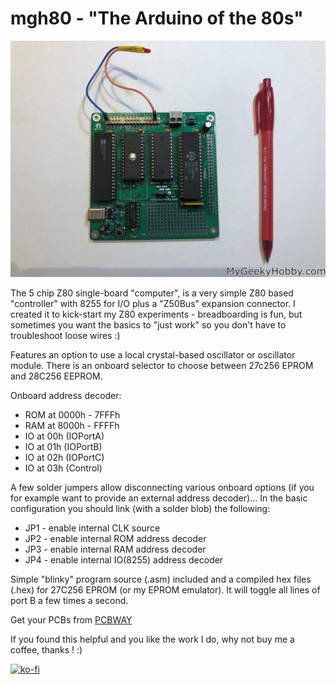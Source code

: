# mgh80 - "The Arduino of the 80s"

![picture of v1.0](https://github.com/Kris-Sekula/mgh80/blob/main/MGH80_v1.0_front.jpg)

The 5 chip Z80 single-board "computer", is a very simple Z80 based "controller" with 8255 for I/O plus a "Z50Bus" expansion connector. I created it to kick-start my Z80 experiments - breadboarding is fun, but sometimes you want the basics to "just work" so you don't have to troubleshoot loose wires :) 

Features an option to use a local crystal-based oscillator or oscillator module. There is an onboard selector to choose between 27c256 EPROM and 28C256 EEPROM.

Onboard address decoder:
* ROM at 0000h - 7FFFh
* RAM at 8000h - FFFFh
* IO at 00h (IOPortA)
* IO at 01h (IOPortB)
* IO at 02h (IOPortC)
* IO at 03h (Control)

A few solder jumpers allow disconnecting various onboard options (if you for example want to provide an external address decoder)... In the basic configuration you should link (with a solder blob) the following:
* JP1 - enable internal CLK source
* JP2 - enable internal ROM address decoder
* JP3 - enable internal RAM address decoder
* JP4 - enable internal IO(8255) address decoder

Simple "blinky" program source (.asm) included and a compiled hex files (.hex) for 27C256 EPROM (or my EPROM emulator). It will toggle all lines of port B a few times a second.

Get your PCBs from [PCBWAY](https://www.pcbway.com/project/shareproject/mgh80___the_Arduino_of_the_80s__simple_z80_based__microcontroller____sbc_.html)

If you found this helpful and you like the work I do, why not buy me a coffee, thanks ! :)

[![ko-fi](https://www.ko-fi.com/img/githubbutton_sm.svg)](https://ko-fi.com/R6R52KGCD)
